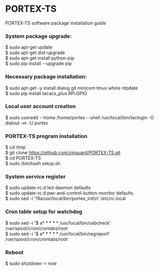 # PORTEX-TS

PORTEX-TS software package installation guide

### System package upgrade:
$ sudo apt-get update  
$ sudo apt-get dist-upgrade  
$ sudo apt-get install python-pip  
$ sudo pip install --upgrade pip  

### Necessary package installation:
$ sudo apt-get -y install dialog git minicom tmux whois ntpdate   
$ sudo pip install tacacs_plus RPi.GPIO   

### Local user account creation
$ sudo useradd --home /home/portex --shell /usr/local/bin/taclogin -G dialout -m -U portex   

### PORTEX-TS program installation
$ cd /tmp  
$ git clone https://github.com/xinguard/PORTEX-TS.git  
$ cd PORTEX-TS   
$ sudo /bin/bash setup.sh  

### System service register
$ sudo update-rc.d led-daemon defaults  
$ sudo update-rc.d pwr-and-control-button-monitor defaults  
$ sudo sed -i '19a/usr/local/bin/portex_init\n' /etc/rc.local  
  
### Cron table setup for watchdog
$ sudo sed -i '$ a* * * * * \/usr\/local\/bin\/usbcheck' /var/spool/cron/crontabs/root  
$ sudo sed -i '$ a* * * * * \/usr\/local\/bin\/regreport' /var/spool/cron/crontabs/root   

### Reboot
$ sudo shutdown -r now  
  
